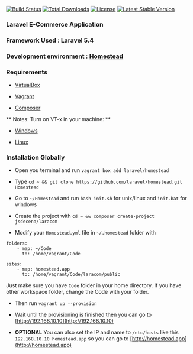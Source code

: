 [![Build Status](https://travis-ci.org/jsdecena/laracom.svg?branch=master)](https://travis-ci.org/jsdecena/laracom) [![Total Downloads](https://poser.pugx.org/jsdecena/laracom/downloads)](https://packagist.org/packages/jsdecena/laracom) [![License](https://poser.pugx.org/jsdecena/laracom/license)](https://packagist.org/packages/jsdecena/laracom) [![Latest Stable Version](https://poser.pugx.org/jsdecena/laracom/version)](https://packagist.org/packages/jsdecena/laracom)

### Laravel E-Commerce Application

### Framework Used : Laravel 5.4

### Development environment : [Homestead](https://laravel.com/docs/5.3/homestead)

### Requirements

- [VirtualBox](https://www.virtualbox.org/wiki/Downloads)

- [Vagrant](https://www.vagrantup.com/downloads.html)

- [Composer](https://getcomposer.org/download/)

** Notes: Turn on VT-x in your machine: **

- [Windows](http://www.howtogeek.com/213795/how-to-enable-intel-vt-x-in-your-computers-bios-or-uefi-firmware/)

- [Linux](http://askubuntu.com/questions/256792/how-do-i-enable-hardware-virtualization-technology-vt-x-for-use-in-virtualbox)

### Installation Globally

- Open you terminal and run `vagrant box add laravel/homestead`

- Type `cd ~ && git clone https://github.com/laravel/homestead.git Homestead`

- Go to `~/Homestead` and run `bash init.sh` for unix/linux and `init.bat` for windows

- Create the project with `cd ~ && composer create-project jsdecena/laracom`

- Modify your `Homestead.yml` file in `~/.homestead` folder with

```
folders:
    - map: ~/Code
      to: /home/vagrant/Code

sites:
    - map: homestead.app
      to: /home/vagrant/Code/laracom/public
```

Just make sure you have `Code` folder in your home directory. If you have other workspace folder, change the Code with your folder.

- Then run `vagrant up --provision`

- Wait until the provisioning is finished then you can go to [http://192.168.10.10](http://192.168.10.10)

- **OPTIONAL** You can also set the IP and name to `/etc/hosts` like this `192.168.10.10 homestead.app` so you can go to [http://homestead.app](http://homestead.app)